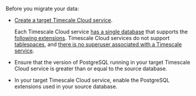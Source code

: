 Before you migrate your data:

- [Create a target Timecale Cloud service][created-a-database-service-in-timescale].

  Each Timescale Cloud service [has a single database] that supports the
  [following extensions][all available extensions]. Timescale Cloud services do not support [tablespaces],
  and [there is no superuser associated with a Timescale service][no-superuser-for-timescale-instance].

- Ensure that the version of PostgreSQL running in your target Timescale Cloud service is greater than or equal to the source database.
- In your target Timescale Cloud service, enable the PostgreSQL extensions used in your source database.


[created-a-database-service-in-timescale]: /getting-started/:currentVersion:/services/
[has a single database]: /migrate/:currentVersion:/troubleshooting/#only-one-database-per-instance
[all available extensions]: /migrate/:currentVersion:/troubleshooting/#extension-availability
[tablespaces]: /migrate/:currentVersion:/troubleshooting/#tablespaces
[no-superuser-for-timescale-instance]: /migrate/:currentVersion:/troubleshooting/#superuser-privileges
